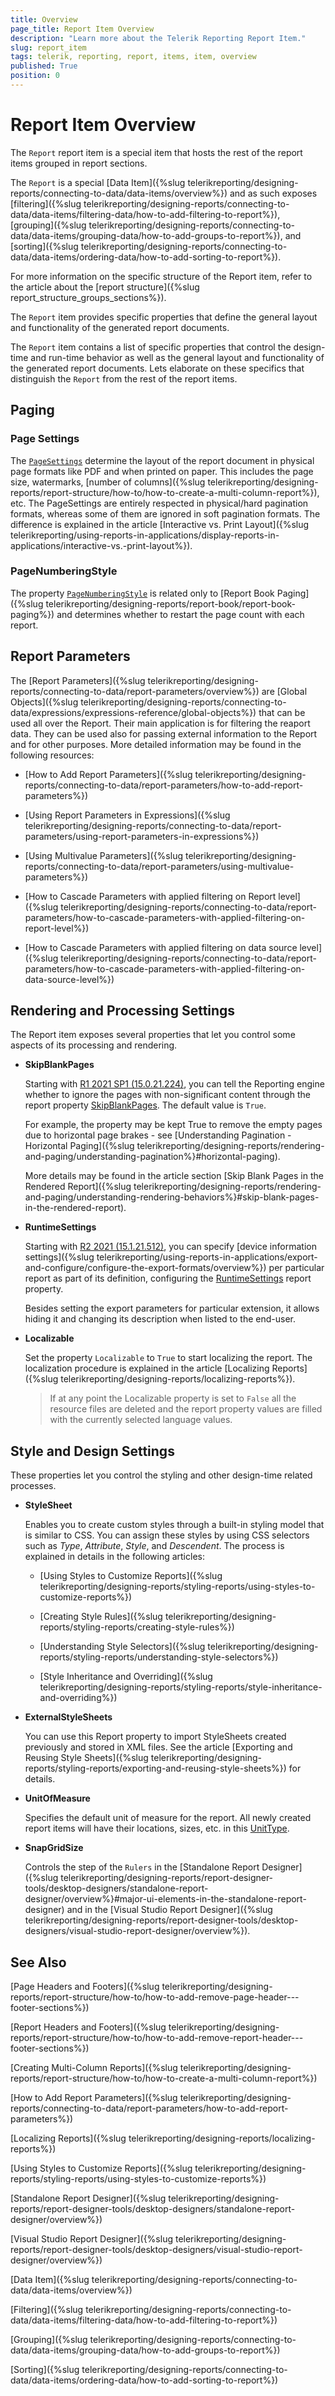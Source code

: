 ```yaml
---
title: Overview
page_title: Report Item Overview 
description: "Learn more about the Telerik Reporting Report Item."
slug: report_item
tags: telerik, reporting, report, items, item, overview
published: True
position: 0
---
```


# Report Item Overview

The `Report` report item is a special item that hosts the rest of the report items grouped in report sections. 

The `Report` is a special [Data Item]({%slug telerikreporting/designing-reports/connecting-to-data/data-items/overview%}) and as such exposes [filtering]({%slug telerikreporting/designing-reports/connecting-to-data/data-items/filtering-data/how-to-add-filtering-to-report%}), [grouping]({%slug telerikreporting/designing-reports/connecting-to-data/data-items/grouping-data/how-to-add-groups-to-report%}), and [sorting]({%slug telerikreporting/designing-reports/connecting-to-data/data-items/ordering-data/how-to-add-sorting-to-report%}).

For more information on the specific structure of the Report item, refer to the article about the [report structure]({%slug report_structure_groups_sections%}). 

The `Report` item provides specific properties that define the general layout and functionality of the generated report documents. 

The `Report` item contains a list of specific properties that control the design-time and run-time behavior as well as the general layout and functionality of the generated report documents. Lets elaborate on these specifics that distinguish the `Report` from the rest of the report items.

## Paging

### Page Settings

The [`PageSettings`](/api/Telerik.Reporting.Drawing.PageSettings) determine the layout of the report document in physical page formats like PDF and when printed on paper. This includes the page size, watermarks, [number of columns]({%slug telerikreporting/designing-reports/report-structure/how-to/how-to-create-a-multi-column-report%}), etc. The PageSettings are entirely respected in physical/hard pagination formats, whereas some of them are ignored in soft pagination formats. The difference is explained in the article [Interactive vs. Print Layout]({%slug telerikreporting/using-reports-in-applications/display-reports-in-applications/interactive-vs.-print-layout%}).

### PageNumberingStyle

The property [`PageNumberingStyle`](/api/Telerik.Reporting.Report#Telerik_Reporting_Report_PageNumberingStyle) is related only to [Report Book Paging]({%slug telerikreporting/designing-reports/report-book/report-book-paging%}) and determines whether to restart the page count with each report.

## Report Parameters

The [Report Parameters]({%slug telerikreporting/designing-reports/connecting-to-data/report-parameters/overview%}) are [Global Objects]({%slug telerikreporting/designing-reports/connecting-to-data/expressions/expressions-reference/global-objects%}) that can be used all over the Report. Their main application is for filtering the reaport data. They can be used also for passing external information to the Report and for other purposes. More detailed information may be found in the following resources:

 * [How to Add Report Parameters]({%slug telerikreporting/designing-reports/connecting-to-data/report-parameters/how-to-add-report-parameters%})

 * [Using Report Parameters in Expressions]({%slug telerikreporting/designing-reports/connecting-to-data/report-parameters/using-report-parameters-in-expressions%})

 * [Using Multivalue Parameters]({%slug telerikreporting/designing-reports/connecting-to-data/report-parameters/using-multivalue-parameters%})

 * [How to Cascade Parameters with applied filtering on Report level]({%slug telerikreporting/designing-reports/connecting-to-data/report-parameters/how-to-cascade-parameters-with-applied-filtering-on-report-level%})

 * [How to Cascade Parameters with applied filtering on data source level]({%slug telerikreporting/designing-reports/connecting-to-data/report-parameters/how-to-cascade-parameters-with-applied-filtering-on-data-source-level%})

## Rendering and Processing Settings

The Report item exposes several properties that let you control some aspects of its processing and rendering.

 * __SkipBlankPages__

	Starting with [R1 2021 SP1 (15.0.21.224)](https://www.telerik.com/support/whats-new/reporting/release-history/progress-telerik-reporting-r1-2021-sp1-15-0-21-224), you can tell the Reporting engine whether to ignore the pages with non-significant content through the report property [SkipBlankPages](/api/Telerik.Reporting.Report.html#Telerik_Reporting_Report_SkipBlankPages). The default value is `True`.

	For example, the property may be kept True to remove the empty pages due to horizontal page brakes - see [Understanding Pagination - Horizontal Paging]({%slug telerikreporting/designing-reports/rendering-and-paging/understanding-pagination%}#horizontal-paging).

	More details may be found in the article section [Skip Blank Pages in the Rendered Report]({%slug telerikreporting/designing-reports/rendering-and-paging/understanding-rendering-behaviors%}#skip-blank-pages-in-the-rendered-report).

 * __RuntimeSettings__

	Starting with [R2 2021 (15.1.21.512)](https://www.telerik.com/support/whats-new/reporting/release-history/progress-telerik-reporting-r2-2021-15-1-21-512), you can specify [device information settings]({%slug telerikreporting/using-reports-in-applications/export-and-configure/configure-the-export-formats/overview%}) per particular report as part of its definition, configuring the [RuntimeSettings](/api/Telerik.Reporting.Report#Telerik_Reporting_Report_RuntimeSettings) report property.

	Besides setting the export parameters for particular extension, it allows hiding it and changing its description when listed to the end-user.

 * __Localizable__
 
	Set the property `Localizable` to `True` to start localizing the report. The localization procedure is explained in the article [Localizing Reports]({%slug telerikreporting/designing-reports/localizing-reports%}).

	> If at any point the Localizable property is set to `False` all the resource files are deleted and the report property values are filled with the currently selected language values.

## Style and Design Settings

These properties let you control the styling and other design-time related processes.

 * __StyleSheet__
 
	Enables you to create custom styles through a built-in styling model that is similar to CSS. You can assign these styles by using CSS selectors such as _Type_, _Attribute_, _Style_, and _Descendent_. The process is explained in details in the following articles:

	+ [Using Styles to Customize Reports]({%slug telerikreporting/designing-reports/styling-reports/using-styles-to-customize-reports%})

	+ [Creating Style Rules]({%slug telerikreporting/designing-reports/styling-reports/creating-style-rules%})

	+ [Understanding Style Selectors]({%slug telerikreporting/designing-reports/styling-reports/understanding-style-selectors%})

	+ [Style Inheritance and Overriding]({%slug telerikreporting/designing-reports/styling-reports/style-inheritance-and-overriding%})

 * __ExternalStyleSheets__
 
	You can use this Report property to import StyleSheets created previously and stored in XML files. See the article [Exporting and Reusing Style Sheets]({%slug telerikreporting/designing-reports/styling-reports/exporting-and-reusing-style-sheets%}) for details.

 * __UnitOfMeasure__
 
	Specifies the default unit of measure for the report. All newly created report items will have their locations, sizes, etc. in this [UnitType](/api/Telerik.Reporting.Drawing.UnitType).

 * __SnapGridSize__
 
	Controls the step of the `Rulers` in the [Standalone Report Designer]({%slug telerikreporting/designing-reports/report-designer-tools/desktop-designers/standalone-report-designer/overview%}#major-ui-elements-in-the-standalone-report-designer) and in the [Visual Studio Report Designer]({%slug telerikreporting/designing-reports/report-designer-tools/desktop-designers/visual-studio-report-designer/overview%}).

## See Also

[Page Headers and Footers]({%slug telerikreporting/designing-reports/report-structure/how-to/how-to-add-remove-page-header---footer-sections%})

[Report Headers and Footers]({%slug telerikreporting/designing-reports/report-structure/how-to/how-to-add-remove-report-header---footer-sections%})

[Creating Multi-Column Reports]({%slug telerikreporting/designing-reports/report-structure/how-to/how-to-create-a-multi-column-report%})

[How to Add Report Parameters]({%slug telerikreporting/designing-reports/connecting-to-data/report-parameters/how-to-add-report-parameters%})

[Localizing Reports]({%slug telerikreporting/designing-reports/localizing-reports%})

[Using Styles to Customize Reports]({%slug telerikreporting/designing-reports/styling-reports/using-styles-to-customize-reports%})

[Standalone Report Designer]({%slug telerikreporting/designing-reports/report-designer-tools/desktop-designers/standalone-report-designer/overview%})

[Visual Studio Report Designer]({%slug telerikreporting/designing-reports/report-designer-tools/desktop-designers/visual-studio-report-designer/overview%})

[Data Item]({%slug telerikreporting/designing-reports/connecting-to-data/data-items/overview%})

[Filtering]({%slug telerikreporting/designing-reports/connecting-to-data/data-items/filtering-data/how-to-add-filtering-to-report%})

[Grouping]({%slug telerikreporting/designing-reports/connecting-to-data/data-items/grouping-data/how-to-add-groups-to-report%})

[Sorting]({%slug telerikreporting/designing-reports/connecting-to-data/data-items/ordering-data/how-to-add-sorting-to-report%})
